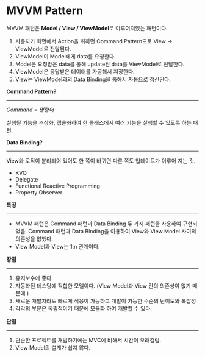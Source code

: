 # MVVM Pattern

MVVM 패턴은 **Model / View / ViewModel**로 이루어져있는 패턴이다.

1. 사용자가 화면에서 Action을 취하면 Command Pattern으로 View → ViewModel로 전달된다.
2. ViewModel이 Model에게 data를 요청한다.
3. Model은 요청받은 data를 통해 update된 data를 ViewModel로 전달한다.
4. ViewModel은 응답받은 데이터를 가공해서 저장한다.
5. View는 ViewModel과의 Data Binding을 통해서 자동으로 갱신된다.

**Command Pattern?**

---

*Command = 명령어*

실행될 기능을 추상화, 캡슐화하여 한 클래스에서 여러 기능을 실행할 수 있도록 하는 패턴.

**Data Binding?**

---

 View와 로직이 분리되어 있어도 한 쪽이 바뀌면 다른 쪽도 업데이트가 이루어 지는 것.

- KVO
- Delegate
- Functional Reactive Programming
- Property Observer

**특징**

---

- MVVM 패턴은 Command 패턴과 Data Binding 두 가지 패턴을 사용하여 구현되었음. Command 패턴과 Data Binding을 이용하여 View와 View Model 사이의 의존성을 없앴다.
- View Model과 View는 1:n 관계이다.

**장점**

---

1. 유지보수에 좋다.
2. 자동화된 테스팅에 적합한 모델이다. (View Model과 View 간의 의존성이 없기 때문에 )
3. 새로운 개발자라도 빠르게 적응이 가능하고 개발이 가능한 수준의 난이도와 복잡성
4. 각각의 부분은 독립적이기 때문에 모듈화 하여 개발할 수 있다.

**단점**

---

1. 단순한 프로젝트를 개발하기에는 MVC에 비해서 시간이 오래걸림.
2. View Model의 설계가 쉽지 않다.